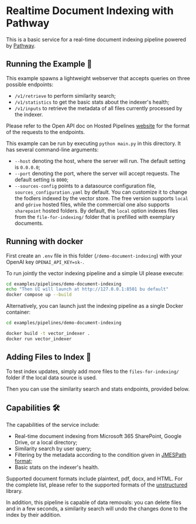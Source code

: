 # Realtime Document Indexing with Pathway

This is a basic service for a real-time document indexing pipeline powered by [Pathway](https://github.com/pathwaycom/pathway).

## Running the Example 🚀

This example spawns a lightweight webserver that accepts queries on three possible endpoints:
- `/v1/retrieve` to perform similarity search;
- `/v1/statistics` to get the basic stats about the indexer's health;
- `/v1/inputs` to retrieve the metadata of all files currently processed by the indexer.

Please refer to the Open API doc on Hosted Pipelines [website](https://cloud.pathway.com/) for the format of the requests to the endpoints.

This example can be run by executing `python main.py` in this directory. It has several command-line arguments:
- `--host` denoting the host, where the server will run. The default setting is `0.0.0.0`;
- `--port` denoting the port, where the server will accept requests. The default setting is `8000`;
- `--sources-config` points to a datasource configuration file, `sources_configuration.yaml` by default. You can customize it to change the fodlers indexed by the vector store. The free version supports `local` and `gdrive` hosted files, while the commercial one also supports `sharepoint` hosted folders. By default, the `local` option indexes files from the `file-for-indexing/` folder that is prefilled with exemplary documents.

## Running with docker
First create an `.env` file in this folder (`/demo-document-indexing`) with your OpenAI key `OPENAI_API_KEY=sk-`. 

To run jointly the vector indexing pipeline and a simple UI please execute:

```bash
cd examples/pipelines/demo-document-indexing
echo "Then UI will launch at http://127.0.0.1:8501 bu default"
docker compose up --build
```

Alternatively, you can launch just the indexing pipeline as a single Docker container:

```bash
cd examples/pipelines/demo-document-indexing

docker build -t vector_indexer .
docker run vector_indexer
```

## Adding Files to Index 💾
    
To test index updates, simply add more files to the `files-for-indexing/` folder if the local data source is used. 

Then you can use the similarity search and stats endpoints, provided below.

## Capabilities 🛠️
    
The capabilities of the service include:
    
- Real-time document indexing from Microsoft 365 SharePoint, Google Drive, or a local directory;
- Similarity search by user query;
- Filtering by the metadata according to the condition given in [JMESPath format](https://jmespath.org/);
- Basic stats on the indexer's health.
    
Supported document formats include plaintext, pdf, docx, and HTML. For the complete list, please refer to the supported formats of the [unstructured](https://github.com/Unstructured-IO/unstructured) library.

In addition, this pipeline is capable of data removals: you can delete files and in a few seconds, a similarity search will undo the changes done to the index by their addition.
